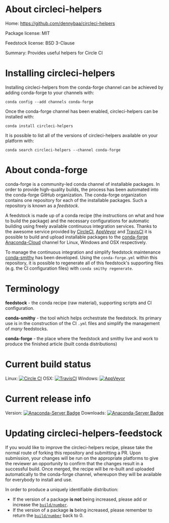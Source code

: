 About circleci-helpers
======================

Home: https://github.com/dennybaa/circleci-helpers

Package license: MIT

Feedstock license: BSD 3-Clause

Summary: Provides useful helpers for Circle CI



Installing circleci-helpers
===========================

Installing circleci-helpers from the conda-forge channel can be achieved by adding conda-forge to your channels with:

```
conda config --add channels conda-forge
```

Once the conda-forge channel has been enabled, circleci-helpers can be installed with:

```
conda install circleci-helpers
```

It is possible to list all of the versions of circleci-helpers available on your platform with:

```
conda search circleci-helpers --channel conda-forge
```


About conda-forge
=================

conda-forge is a community-led conda channel of installable packages.
In order to provide high-quality builds, the process has been automated into the
conda-forge GitHub organization. The conda-forge organization contains one repository
for each of the installable packages. Such a repository is known as a *feedstock*.

A feedstock is made up of a conda recipe (the instructions on what and how to build
the package) and the necessary configurations for automatic building using freely
available continuous integration services. Thanks to the awesome service provided by
[CircleCI](https://circleci.com/), [AppVeyor](http://www.appveyor.com/)
and [TravisCI](https://travis-ci.org/) it is possible to build and upload installable
packages to the [conda-forge](https://anaconda.org/conda-forge)
[Anaconda-Cloud](http://docs.anaconda.org/) channel for Linux, Windows and OSX respectively.

To manage the continuous integration and simplify feedstock maintenance
[conda-smithy](http://github.com/conda-forge/conda-smithy) has been developed.
Using the ``conda-forge.yml`` within this repository, it is possible to regenerate all of
this feedstock's supporting files (e.g. the CI configuration files) with ``conda smithy regenerate``.


Terminology
===========

**feedstock** - the conda recipe (raw material), supporting scripts and CI configuration.

**conda-smithy** - the tool which helps orchestrate the feedstock.
                   Its primary use is in the construction of the CI ``.yml`` files
                   and simplify the management of *many* feedstocks.

**conda-forge** - the place where the feedstock and smithy live and work to
                  produce the finished article (built conda distributions)

Current build status
====================

Linux: [![Circle CI](https://circleci.com/gh/conda-forge/circleci-helpers-feedstock.svg?style=svg)](https://circleci.com/gh/conda-forge/circleci-helpers-feedstock)
OSX: [![TravisCI](https://travis-ci.org/conda-forge/circleci-helpers-feedstock.svg?branch=master)](https://travis-ci.org/conda-forge/circleci-helpers-feedstock)
Windows: [![AppVeyor](https://ci.appveyor.com/api/projects/status/github/conda-forge/circleci-helpers-feedstock?svg=True)](https://ci.appveyor.com/project/conda-forge/circleci-helpers-feedstock/branch/master)

Current release info
====================
Version: [![Anaconda-Server Badge](https://anaconda.org/conda-forge/circleci-helpers/badges/version.svg)](https://anaconda.org/conda-forge/circleci-helpers)
Downloads: [![Anaconda-Server Badge](https://anaconda.org/conda-forge/circleci-helpers/badges/downloads.svg)](https://anaconda.org/conda-forge/circleci-helpers)


Updating circleci-helpers-feedstock
===================================

If you would like to improve the circleci-helpers recipe, please take the normal
route of forking this repository and submitting a PR. Upon submission, your changes will
be run on the appropriate platforms to give the reviewer an opportunity to confirm that the
changes result in a successful build. Once merged, the recipe will be re-built and uploaded
automatically to the conda-forge channel, whereupon they will be available for everybody to
install and use.

In order to produce a uniquely identifiable distribution:
 * If the version of a package **is not** being increased, please add or increase
   the [``build/number``](http://conda.pydata.org/docs/building/meta-yaml.html#build-number-and-string).
 * If the version of a package **is** being increased, please remember to return
   the [``build/number``](http://conda.pydata.org/docs/building/meta-yaml.html#build-number-and-string)
   back to 0.
